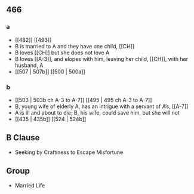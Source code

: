 ## 466
### a
- [[482]] [[493]] 
- B is married to A and they have one child, [[CH]]
- B loves [[CH]] but she does not love A
- B loves [[A-3]], and elopes with him, leaving her child, [[CH]], with her husband, A
- [[507 | 507b]] [[500 | 500a]] 

### b
- [[503 | 503b ch A-3 to A-7]] [[495 | 495 ch A-3 to A-7]] 
- B, young wife of elderly A, has an intrigue with a servant of A’s, [[A-7]]
- A is ill and about to die; B, his wife, could save him, but she will not
- [[435 | 435b]] [[524 | 524b]] 

## B Clause
- Seeking by Craftiness to Escape Misfortune

## Group
- Married Life

